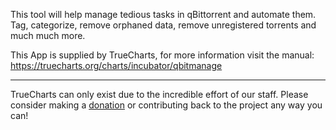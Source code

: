 This tool will help manage tedious tasks in qBittorrent and automate them. Tag, categorize, remove orphaned data, remove unregistered torrents and much much more.

This App is supplied by TrueCharts, for more information visit the manual: https://truecharts.org/charts/incubator/qbitmanage

---

TrueCharts can only exist due to the incredible effort of our staff.
Please consider making a [donation](https://truecharts.org/docs/about/sponsor) or contributing back to the project any way you can!

